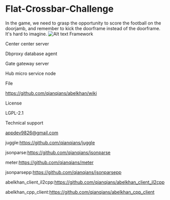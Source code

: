 # Flat-Crossbar-Challenge
In the game, we need to grasp the opportunity to score the football on the doorjamb, and remember to kick the doorframe instead of the doorframe. It's hard to imagine.
![Alt text](https://github.com/appdev-support/Flat-Crossbar-Challenge/blob/master/0x0ss.jpg)
Framework

Center center server

Dbproxy database agent

Gate gateway server

Hub micro service node

File

https://github.com/qianqians/abelkhan/wiki

License

LGPL-2.1

Technical support

appdev9826@gmail.com

juggle:https://github.com/qianqians/juggle

jsonparse:https://github.com/qianqians/jsonparse

meter:https://github.com/qianqians/meter

jsonparsepp:https://github.com/qianqians/jsonparsepp

abelkhan_client_il2cpp:https://github.com/qianqians/abelkhan_client_il2cpp

abelkhan_cpp_client:https://github.com/qianqians/abelkhan_cpp_client
